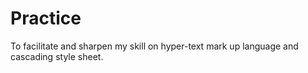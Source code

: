 # Practice
To facilitate and sharpen my skill on hyper-text mark up language and cascading style sheet. 
